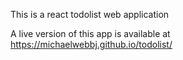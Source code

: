 This is a react todolist web application

A live version of this app is available at https://michaelwebbj.github.io/todolist/
